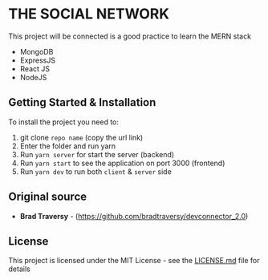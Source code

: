 # THE SOCIAL NETWORK

This project will be connected is a good practice to learn the MERN stack

* MongoDB
* ExpressJS
* React JS
* NodeJS

## Getting Started & Installation

To install the project you need to:

1. git clone `repo name` (copy the url link)
2. Enter the folder and run yarn
3. Run `yarn server` for start the server (backend)
4. Run `yarn start` to see the application on port 3000 (frontend)
5. Run `yarn dev` to run both `client` & `server` side

## Original source

* **Brad Traversy** - (https://github.com/bradtraversy/devconnector_2.0)

## License

This project is licensed under the MIT License - see the [LICENSE.md](LICENSE.md) file for details
